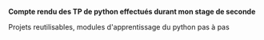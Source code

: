 **Compte rendu des TP de python effectués durant mon stage de seconde**

Projets reutilisables, modules d'apprentissage du python pas à pas

